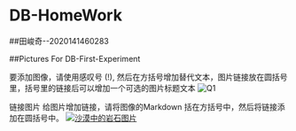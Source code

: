 # DB-HomeWork

##田峻奇--2020141460283

##Pictures For DB-First-Experiment

要添加图像，请使用感叹号 (!), 然后在方括号增加替代文本，图片链接放在圆括号里，括号里的链接后可以增加一个可选的图片标题文本
![Q1](C:\Users\asus\Desktop\Picture-For-DB"图片1")


链接图片
给图片增加链接，请将图像的Markdown 括在方括号中，然后将链接添加在圆括号中。
[![沙漠中的岩石图片](/assets/img/shiprock.jpg "Shiprock")](https://markdown.com.cn)

